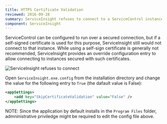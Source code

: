 ```yaml
---
title: HTTPS Certificate Validation
reviewed: 2016-09-28
summary: ServiceInsight refuses to connect to a ServiceControl instance running over HTTPS with self-signed certificate.
component: ServiceInsight
---
```


ServiceControl can be configured to run over a secured connection, but if a self-signed certificate is used for this purpose, ServiceInsight still would not connect to that instance. While using a self-sign certificate is generally not recommended, ServiceInsight provides an override configuration entry to allow connecting to instances secured with such certificates. 

![ServiceInsight refuses to connect](./images/ssl-validation.png)

Open `ServiceInsight.exe.config` from the installation directory and change the value for the following entry to `True` (the dafault value is False):

```XML
<appSettings>
    <add key="SkipCertificateValidation" value="False" />
</appSettings>
``` 

NOTE: Since the application by default installs in the `Program Files` folder, admninistrative priviledge might be required to edit the config file above. 

